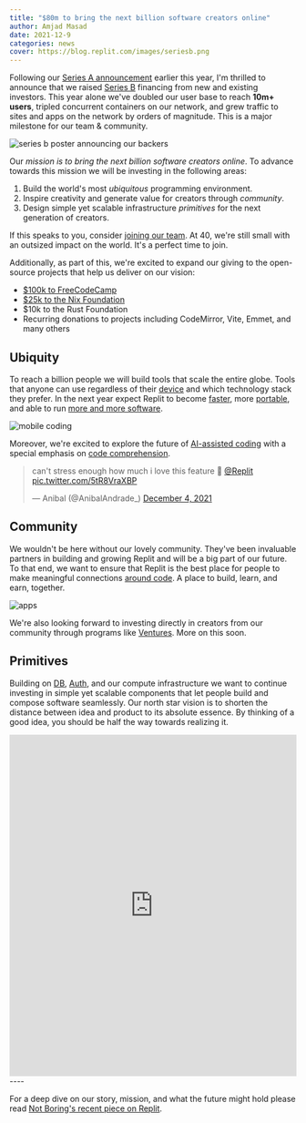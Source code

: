 ```yaml
---
title: "$80m to bring the next billion software creators online"
author: Amjad Masad
date: 2021-12-9
categories: news
cover: https://blog.replit.com/images/seriesb.png
---
```


Following our [Series A announcement](https://blog.replit.com/seriesa) earlier this year, I'm thrilled to announce that we raised [Series B](https://www.notboring.co/p/replit-remix-the-internet) financing from new and existing investors. This year alone we've doubled our user base to reach __10m+ users__, tripled concurrent containers on our network, and grew traffic to sites and apps on the network by orders of magnitude. This is a major milestone for our team & community.

![series b poster announcing our backers](https://blog.replit.com/images/seriesb.png)


Our _mission is to bring the next billion software creators online_. To advance towards this mission we will be investing in the following areas:

1. Build the world's most _ubiquitous_ programming environment. 
2. Inspire creativity and generate value for creators through _community_.
3. Design simple yet scalable infrastructure _primitives_ for the next generation of creators.

If this speaks to you, consider [joining our team](https://replit.com/careers). At 40, we're still small with an outsized impact on the world. It's a perfect time to join.

Additionally, as part of this, we're excited to expand our giving to the open-source projects that help us deliver on our vision:

- [$100k to FreeCodeCamp](https://blog.replit.com/fcc)
- [$25k to the Nix Foundation](https://blog.replit.com/betting-on-nix)
- $10k to the Rust Foundation
- Recurring donations to projects including CodeMirror, Vite, Emmet, and many others


## Ubiquity

To reach a billion people we will build tools that scale the entire globe. Tools that anyone can use regardless of their [device](https://blog.replit.com/codemirror-mobile) and which technology stack they prefer. In the next year expect Replit to become [faster](https://blog.replit.com/faster-repls), more [portable](https://blog.replit.com/codemirror-mobile), and able to run [more and more software](https://blog.replit.com/nix).

![mobile coding](https://blog.repl.it/images/mobile/preview.png)

Moreover, we're excited to explore the future of [AI-assisted coding](https://twitter.com/amasad/status/1467571734316417025) with a special emphasis on [code comprehension](https://blog.replit.com/codex).

<blockquote class="twitter-tweet"><p lang="en" dir="ltr">can&#39;t stress enough how much i love this feature 💖 <a href="https://twitter.com/Replit?ref_src=twsrc%5Etfw">@Replit</a> <a href="https://t.co/5tR8VraXBP">pic.twitter.com/5tR8VraXBP</a></p>&mdash; Anibal (@AnibalAndrade_) <a href="https://twitter.com/AnibalAndrade_/status/1467254378633510915?ref_src=twsrc%5Etfw">December 4, 2021</a></blockquote> <script async src="https://platform.twitter.com/widgets.js" charset="utf-8"></script>

## Community

We wouldn't be here without our lovely community. They've been invaluable partners in building and growing Replit and will be a big part of our future. To that end, we want to ensure that Replit is the best place for people to make meaningful connections [around code](https://blog.replit.com/collaborative-coding). A place to build, learn, and earn, together.

![apps](https://cms.replit.com/assets/apps-blog/apps-scroll-demo.gif)

We're also looking forward to investing directly in creators from our community through programs like [Ventures](https://blog.replit.com/rv0). More on this soon.

## Primitives

Building on [DB](https://docs.replit.com/hosting/database-faq), [Auth](https://docs.replit.com/hosting/authenticating-users-repl-auth), and our compute infrastructure we want to continue investing in simple yet scalable components that let people build and compose software seamlessly. Our north star vision is to shorten the distance between idea and product to its absolute essence. By thinking of a good idea, you should be half the way towards realizing it. 

<iframe height="600px" width="100%" src="https://repl.it/@util/Database-Flask-emoji-example?embed=true" scrolling="no" frameborder="no" allowtransparency="true" allowfullscreen="true" sandbox="allow-forms allow-pointer-lock allow-popups allow-same-origin allow-scripts allow-modals"></iframe>
----


For a deep dive on our story, mission, and what the future might hold please read [Not Boring's recent piece on Replit](https://www.notboring.co/p/replit-remix-the-internet).


